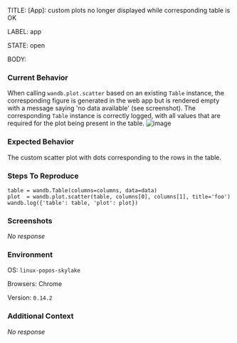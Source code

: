 TITLE:
[App]: custom plots no longer displayed while corresponding table is OK

LABEL:
app

STATE:
open

BODY:
### Current Behavior

When calling `wandb.plot.scatter` based on an existing `Table` instance, the corresponding figure is generated in the web app but is rendered empty with a message saying 'no data available' (see screenshot). The corresponding `Table` instance is correctly logged, with all values that are required for the plot being present in the table.
![image](https://user-images.githubusercontent.com/45051541/231744771-6eac53ce-4d6b-4c96-bdef-70a537feb333.png)


### Expected Behavior

The custom scatter plot with dots corresponding to the rows in the table.

### Steps To Reproduce

```
table = wandb.Table(columns=columns, data=data)
plot  = wandb.plot.scatter(table, columns[0], columns[1], title='foo')
wandb.log({'table': table, 'plot': plot})
```

### Screenshots

_No response_

### Environment

OS: `linux-popos-skylake`

Browsers: Chrome

Version: `0.14.2`


### Additional Context

_No response_

